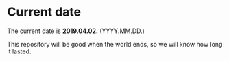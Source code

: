 # Current date

The current date is **2019.04.02.** (YYYY.MM.DD.)

This repository will be good when the world ends, so we will know how long it lasted.